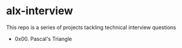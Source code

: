 # alx-interview
This repo is a series of projects tackling technical interview questions
  * 0x00. Pascal's Triangle
